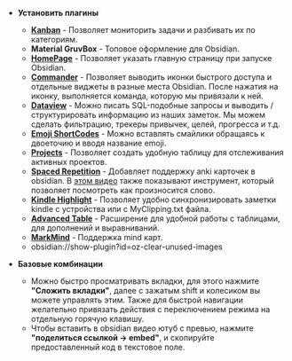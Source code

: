
- **Установить плагины**
	- [**Kanban**](obsidian://show-plugin?id=obsidian-kanban) - Позволяет мониторить задачи и разбивать их по категориям.
	- **Material GruvBox** - Топовое оформление для Obsidian.
	- [**HomePage**](obsidian://show-plugin?id=homepage) - Позволяет указать главную страницу при запуске Obsidian.
	- [**Commander**](obsidian://show-plugin?id=cmdr) - Позволяет выводить иконки быстрого доступа и отдельные виджеты в разные места Obsidian. После нажатия на иконку, выполняется команда, которую мы привязали к ней.
	- [**Dataview**](obsidian://show-plugin?id=dataview) - Можно писать SQL-подобные запросы и выводить / структурировать информацию из наших заметок. Мы можем сделать фильтрацию, трекеры привычек, целей, прогресса и т.д.
	- [**Emoji ShortCodes**](obsidian://show-plugin?id=emoji-shortcodes) - Можно вставлять смайлики обращаясь к двоеточию и вводя название emoji.
	- [**Projects**](obsidian://show-plugin?id=obsidian-projects) - Позволяет создать удобную таблицу для отслеживания активных проектов.
	- [**Spaced Repetition**](obsidian://show-plugin?id=obsidian-spaced-repetition) - Добавляет поддержку anki карточек в obsidian. В [этом видео](https://www.youtube.com/watch?v=9TTCdcn19Ck) также показывают инструмент, который позволяет посмотреть как произносится слово.
	- **[Kindle Highlight](obsidian://show-plugin?id=obsidian-kindle-plugin)** - Позволяет удобно синхронизировать заметки kindle с устройства или с MyClipping.txt файла.
	- **[Advanced Table](obsidian://show-plugin?id=table-editor-obsidian)** - Расширение для удобной работы с таблицами, для дополнений и выравниваний.
	- **[MarkMind](obsidian://show-plugin?id=obsidian-markmind)** - Поддержка mind карт.
	- obsidian://show-plugin?id=oz-clear-unused-images

- **Базовые комбинации**
	- Можно быстро просматривать вкладки, для этого нажмите **"Сложить вкладки"**, далее с зажатым shift и колесиком вы можете управлять этим. Также для быстрой навигации желательно привязать действия с переключением режима на отдельную горячую клавишу.
	- Чтобы вставить в obsidian видео ютуб с превью, нажмите **"поделиться ссылкой -> embed"**, и скопируйте предоставленный код в текстовое поле.